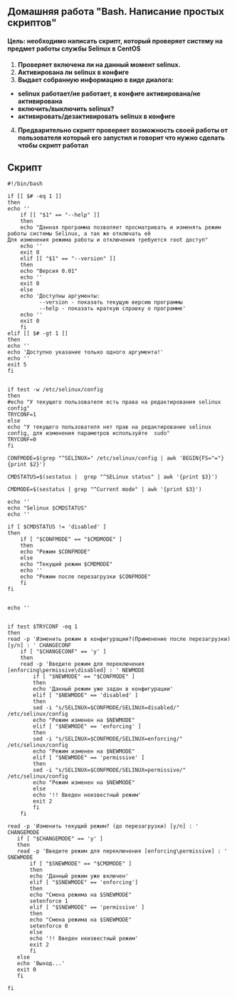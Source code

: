 ## Домашняя работа "Bash. Написание простых скриптов"

#### Цель: необходимо написать скрипт, который проверяет систему на предмет работы службы Selinux в CentOS

1. **Проверяет включена ли на данный момент selinux.**
2. **Активирована ли selinux в конфиге**
3. **Выдает собранную информацию в виде диалога:**

- **selinux работает/не работает, в конфиге активирована/не активирована**
- **включить/выключить selinux?**
- **активировать/дезактивировать selinux в конфиге**

4. **Предварительно скрипт проверяет возможность своей работы от  пользователя который его запустил и говорит что нужно сделать чтобы  скрипт работал**



## Скрипт

```
#!/bin/bash

if [[ $# -eq 1 ]]
then
echo ''
	if [[ "$1" == "--help" ]]
	then
	echo "Данная программа позволяет просматривать и изменять режим работы системы Selinux, а так же отключать её
Для изменения режима работы и отключения требуется root доступ"
	echo ''
	exit 0	
	elif [[ "$1" == "--version" ]]
	then
	echo "Версия 0.01"
	echo ''
	exit 0
	else
	echo 'Доступны аргументы:
	      --version - показать текущую версию программы
	      --help - показать краткую справку о программе'
	echo ''
	exit 0
	fi
elif [[ $# -gt 1 ]]	
then
echo ''
echo 'Доступно указание только одного аргумента!'	 
echo ''
exit 5
fi


if test -w /etc/selinux/config
then
#echo "У текущего пользователя есть права на редактирования selinux config"
TRYCONF=1
else
echo "У текущего пользователя нет прав на редактирование selinux config, для изменения параметров используйте  sudo"
TRYCONF=0
fi

CONFMODE=$(grep "^SELINUX=" /etc/selinux/config | awk 'BEGIN{FS="="} {print $2}')

CMDSTATUS=$(sestatus |  grep "^SELinux status" | awk '{print $3}')

CMDMODE=$(sestatus | grep "^Current mode" | awk '{print $3}')

echo ''
echo "Selinux $CMDSTATUS"
echo ''

if [ $CMDSTATUS != 'disabled' ]
then
	if [ "$CONFMODE" == "$CMDMODE" ]
	then
	echo "Режим $CONFMODE"
	else
	echo "Текущий режим $CMDMODE"
	echo ''
	echo "Режим после перезагрузки $CONFMODE"
	fi
fi


echo ''


if test $TRYCONF -eq 1
then
read -p 'Изменить режим в конфигурации?(Применение после перезагрузки) [y/n] : ' CHANGECONF 
	if [ "$CHANGECONF" == 'y' ]
	then
	read -p 'Введите режим для переключения [enforcing\permissive\disabled] : ' NEWMODE
		if [ "$NEWMODE" == "$CONFMODE" ]
		then
		echo 'Данный режим уже задан в конфигурации'
		elif [ "$NEWMODE" == 'disabled' ]
		then
		sed -i "s/SELINUX=$CONFMODE/SELINUX=disabled/" /etc/selinux/config
		echo "Режим изменен на $NEWMODE"
		elif [ "$NEWMODE" == 'enforcing' ]
		then
		sed -i "s/SELINUX=$CONFMODE/SELINUX=enforcing/" /etc/selinux/config
		echo "Режим изменен на $NEWMODE"
		elif [ "$NEWMODE" == 'permissive' ]
		then
		sed -i "s/SELINUX=$CONFMODE/SELINUX=permissive/" /etc/selinux/config
		echo "Режим изменен на $NEWMODE"
		else
		echo '!! Введен неизвестный режим'
		exit 2
		fi
	fi

read -p 'Изменить текущий режим? (до перезагрузки) [y/n] : ' CHANGEMODE
​	if [ "$CHANGEMODE" == 'y' ]
​	then
​	read -p 'Введите режим для переключения [enforcing\permissive] : ' SNEWMODE
​		if [ "$SNEWMODE" == "$CMDMODE" ]
​		then
​		echo 'Данный режим уже включен'
​		elif [ "$SNEWMODE" == 'enforcing']
​		then
​		echo "Смена режима на $SNEWMODE"
​		setenforce 1
​		elif [ "$SNEWMODE" == 'permissive' ]
​		then
​		echo "Смена режима на $SNEWMODE"
​		setenforce 0
​		else
​		echo '!! Введен неизвестный режим'
​		exit 2
​		fi
​	else
​	echo 'Выход...'
​	exit 0
​	fi

fi
```


